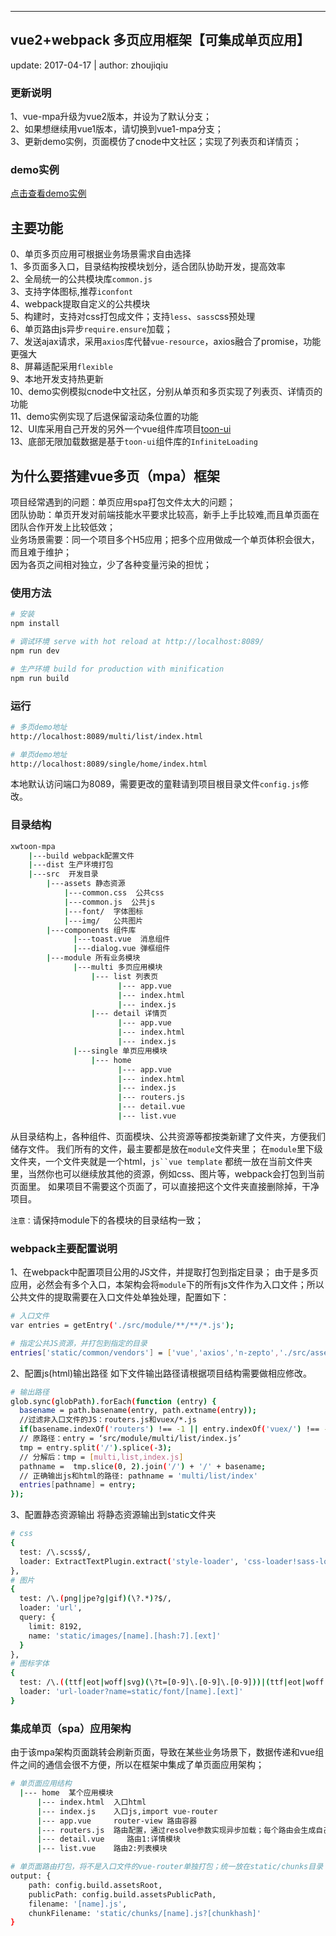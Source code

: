 ---
## vue2+webpack 多页应用框架【可集成单页应用】
  update: 2017-04-17 | author: zhoujiqiu

### 更新说明
  1、vue-mpa升级为vue2版本，并设为了默认分支；  
  2、如果想继续用vue1版本，请切换到vue1-mpa分支；  
  3、更新demo实例，页面模仿了cnode中文社区；实现了列表页和详情页；  

### demo实例
  [点击查看demo实例](https://github.com/zhoujiqiu/)

## 主要功能
  0、单页多页应用可根据业务场景需求自由选择  
  1、多页面多入口，目录结构按模块划分，适合团队协助开发，提高效率  
  2、全局统一的公共模块库`common.js`  
  3、支持字体图标,推荐`iconfont`  
  4、webpack提取自定义的公共模块  
  5、构建时，支持对css打包成文件；支持`less`、`sass`css预处理  
  6、单页路由js异步`require.ensure`加载；  
  7、发送ajax请求，采用`axios`库代替`vue-resource`，axios融合了promise，功能更强大  
  8、屏幕适配采用`flexible`  
  9、本地开发支持热更新  
  10、demo实例模拟cnode中文社区，分别从单页和多页实现了列表页、详情页的功能  
  11、demo实例实现了后退保留滚动条位置的功能  
  12、UI库采用自己开发的另外一个vue组件库项目[toon-ui](https://github.com/zhoujiqiu/toon-ui)  
  13、底部无限加载数据是基于`toon-ui`组件库的`InfiniteLoading`  

## 为什么要搭建vue多页（mpa）框架
  项目经常遇到的问题：单页应用spa打包文件太大的问题；  
  团队协助：单页开发对前端技能水平要求比较高，新手上手比较难,而且单页面在团队合作开发上比较低效；  
  业务场景需要：同一个项目多个H5应用；把多个应用做成一个单页体积会很大，而且难于维护；  
  因为各页之间相对独立，少了各种变量污染的担忧；  

### 使用方法
``` bash
# 安装
npm install

# 调试环境 serve with hot reload at http://localhost:8089/
npm run dev

# 生产环境 build for production with minification
npm run build

```

### 运行
``` bash
# 多页demo地址
http://localhost:8089/multi/list/index.html

# 单页demo地址
http://localhost:8089/single/home/index.html
```
本地默认访问端口为8089，需要更改的童鞋请到项目根目录文件`config.js`修改。


### 目录结构
``` bash
xwtoon-mpa
    |---build webpack配置文件
    |---dist 生产环境打包
    |---src  开发目录
        |---assets 静态资源
            |---common.css  公共css
            |---common.js  公共js
            |---font/  字体图标
            |---img/   公共图片
        |---components 组件库
              |---toast.vue  消息组件
              |---dialog.vue 弹框组件
        |---module 所有业务模块
              |---multi 多页应用模块
                  |--- list 列表页
                        |--- app.vue
                        |--- index.html
                        |--- index.js
                  |--- detail 详情页
                        |--- app.vue
                        |--- index.html
                        |--- index.js
              |---single 单页应用模块
                  |--- home 
                        |--- app.vue
                        |--- index.html
                        |--- index.js
                        |--- routers.js
                        |--- detail.vue
                        |--- list.vue


```

从目录结构上，各种组件、页面模块、公共资源等都按类新建了文件夹，方便我们储存文件。
我们所有的文件，最主要都是放在`module`文件夹里；
在`module`里下级文件夹，一个文件夹就是一个html，`js``vue template` 都统一放在当前文件夹里，当然你也可以继续放其他的资源，例如css、图片等，webpack会打包到当前页面里。
如果项目不需要这个页面了，可以直接把这个文件夹直接删除掉，干净项目。

`注意：`请保持module下的各模块的目录结构一致；



### webpack主要配置说明
1、在webpack中配置项目公用的JS文件，并提取打包到指定目录；
由于是多页应用，必然会有多个入口，本架构会将`module`下的所有js文件作为入口文件；所以公共文件的提取需要在入口文件处单独处理，配置如下：
``` bash
# 入口文件
var entries = getEntry('./src/module/**/**/*.js');

# 指定公共JS资源，并打包到指定的目录
entries['static/common/vendors'] = ['vue','axios','n-zepto','./src/assets/common.js'];

```

2、配置js(html)输出路径
如下文件输出路径请根据项目结构需要做相应修改。
``` bash
# 输出路径
glob.sync(globPath).forEach(function (entry) {
  basename = path.basename(entry, path.extname(entry));
  //过滤非入口文件的JS：routers.js和vuex/*.js
  if(basename.indexOf('routers') !== -1 || entry.indexOf('vuex/') !== -1) return; 
  // 原路径：entry = ‘src/module/multi/list/index.js’
  tmp = entry.split('/').splice(-3);
  // 分解后：tmp = [multi,list,index.js]
  pathname =  tmp.slice(0, 2).join('/') + '/' + basename; 
  // 正确输出js和html的路径: pathname = 'multi/list/index'
  entries[pathname] = entry;
});
```

3、配置静态资源输出
将静态资源输出到static文件夹
``` bash
# css
{
  test: /\.scss$/,
  loader: ExtractTextPlugin.extract('style-loader', 'css-loader!sass-loader')
},
# 图片
{
  test: /\.(png|jpe?g|gif)(\?.*)?$/,
  loader: 'url',
  query: {
    limit: 8192,
    name: 'static/images/[name].[hash:7].[ext]'
  }
},
# 图标字体
{
  test: /\.((ttf|eot|woff|svg)(\?t=[0-9]\.[0-9]\.[0-9]))|(ttf|eot|woff|svg)\??.*$/,
  loader: 'url-loader?name=static/font/[name].[ext]'
}
```


### 集成单页（spa）应用架构
由于该mpa架构页面跳转会刷新页面，导致在某些业务场景下，数据传递和vue组件之间的通信会很不方便，所以在框架中集成了单页面应用架构；
``` bash
# 单页面应用结构
  |--- home  某个应用模块
      |--- index.html  入口html
      |--- index.js    入口js,import vue-router
      |--- app.vue     router-view 路由容器
      |--- routers.js  路由配置，通过resolve参数实现异步加载；每个路由会生成自己业务的js
      |--- detail.vue     路由1:详情模块
      |--- list.vue    路由2:列表模块

```
``` bash
# 单页面路由打包，将不是入口文件的vue-router单独打包；统一放在static/chunks目录
output: {
    path: config.build.assetsRoot,
    publicPath: config.build.assetsPublicPath,
    filename: '[name].js',
    chunkFilename: 'static/chunks/[name].js?[chunkhash]'
}
```